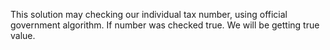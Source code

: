This solution may checking our individual tax number, using official government algorithm. 
If number was checked true. We will be getting true value.

